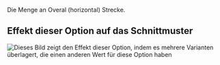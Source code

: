 Die Menge an Overal (horizontal) Strecke.

## Effekt dieser Option auf das Schnittmuster

![Dieses Bild zeigt den Effekt dieser Option, indem es mehrere Varianten überlagert, die einen anderen Wert für diese Option haben](shin_stretch_sample.svg "Effekt dieser Option auf das Schnittmuster")
